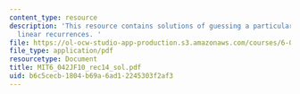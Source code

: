 ```yaml
---
content_type: resource
description: 'This resource contains solutions of guessing a particular solution,
  linear recurrences. '
file: https://ol-ocw-studio-app-production.s3.amazonaws.com/courses/6-042j-mathematics-for-computer-science-fall-2010/b6c5cecb1804b69a6ad12245303f2af3_MIT6_042JF10_rec14_sol.pdf
file_type: application/pdf
resourcetype: Document
title: MIT6_042JF10_rec14_sol.pdf
uid: b6c5cecb-1804-b69a-6ad1-2245303f2af3
---
```

